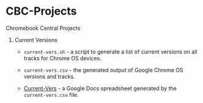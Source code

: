 # CBC-Projects
Chromebook Central Projects

1. Current Versions
   * `current-vers.sh`  - a script to generate a list of current versions on all tracks for Chrome OS devices.
   * `current-vers.csv` - the generated output of Google Chrome OS versions and tracks.

   * [Current-Vers](https://docs.google.com/spreadsheets/d/1IuqfU3gyRV7wcdWyMlhoIQeCgwRNR3PDUofTUV7tF1E/) - a Google Docs spreadsheet generated by the `current-vers.csv` file.
